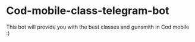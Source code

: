 # Cod-mobile-class-telegram-bot
This bot will provide you with the best classes and gunsmith in Cod mobile :)
